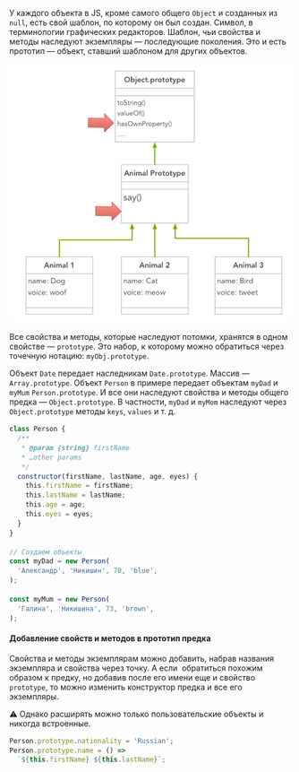 У каждого объекта в JS, кроме самого общего `Object` и созданных из `null`, есть свой шаблон, по которому он был создан. Символ, в терминологии графических редакторов. Шаблон, чьи свойства и методы наследуют  экземпляры — последующие поколения. Это и есть прототип — объект, ставший шаблоном для других объектов.

![Цепочка прототипов](/assets/img/js/prototype-chain.png)

Все свойства и методы, которые наследуют потомки, хранятся в одном свойстве — `prototype`. Это набор, к которому можно обратиться через точечную нотацию: `myObj.prototype`.

Объект `Date` передает наследникам `Date.prototype`. Массив — `Array.prototype`. Объект `Person` в примере передает объектам `myDad` и `myMum` `Person.prototype`. И все они наследуют свойства и методы общего предка — `Object.prototype`. В частности, `myDad` и `myMom` наследуют через `Object.prototype` методы `keys`, `values` и т. д.

```js
class Person {
  /**
   * @param {string} firstName
   * …other params
   */
  constructor(firstName, lastName, age, eyes) {
    this.firstName = firstName;
    this.lastName = lastName;
    this.age = age;
    this.eyes = eyes;
  }
}

// Создаем объекты
const myDad = new Person(
  'Александр', 'Никишин', 70, 'blue',
);

const myMum = new Person(
  'Галина', 'Никишина', 73, 'brown',
);
```

#### Добавление свойств и методов в прототип предка

Свойства и методы экземплярам можно добавить, набрав названия экземпляра и свойства через точку. А если  обратиться похожим образом к предку, но добавив после его имени еще и свойство `prototype`, то можно изменить конструктор предка и все его экземпляры.

⚠️ Однако расширять можно только пользовательские объекты и никогда встроенные.

```js
Person.prototype.nationality = 'Russian';
Person.prototype.name = () =>
  `${this.firstName} ${this.lastName}`;
```
